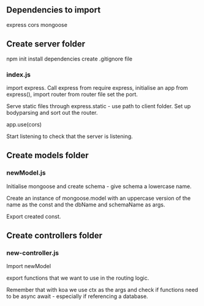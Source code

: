 ## Dependencies to import

express
cors
mongoose

## Create server folder

npm init
install dependencies
create .gitignore file

### index.js

import express. Call express from require express, initialise an app from express(), import router from router file set the port.

Serve static files through express.static - use path to client folder. Set up bodyparsing and sort out the router.

app.use(cors)

Start listening to check that the server is listening.

## Create models folder

### newModel.js

Initialise mongoose and create schema - give schema a lowercase name.

Create an instance of mongoose.model with an uppercase version of the name as the const and the dbName and schemaName as args.

Export created const.

## Create controllers folder

### new-controller.js

Import newModel

export functions that we want to use in the routing logic.

Remember that with koa we use ctx as the args and check if functions need to be async await - especially if referencing a database.
